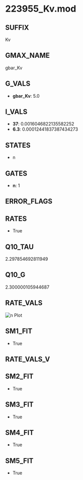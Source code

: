 # 223955_Kv.mod

## SUFFIX

Kv

## GMAX_NAME

gbar_Kv

## G_VALS

- **gbar_Kv**: 5.0

## I_VALS

- **37**: 0.0016046822135582252
- **6.3**: 0.00012441837387434273

## STATES

- n

## GATES

- **n**: 1

## ERROR_FLAGS


## RATES

- True

## Q10_TAU

2.297854692811949

## Q10_G

2.300000105944687

## RATE_VALS

![n Plot](/Users/pbozelos/Dropbox/icg-Chai-Panos/supermodels/output_markdown_files/K/223955_Kv.mod/images/n.png)

## SM1_FIT

- True

## RATE_VALS_V

## SM2_FIT

- True

## SM3_FIT

- True

## SM4_FIT

- True

## SM5_FIT

- True

